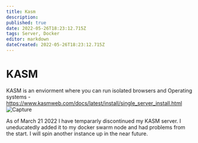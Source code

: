 ```yaml
---
title: Kasm
description: 
published: true
date: 2022-05-26T18:23:12.715Z
tags: Server, Docker
editor: markdown
dateCreated: 2022-05-26T18:23:12.715Z
---
```

# KASM
KASM is an enviorment where you can run isolated browsers and Operating systems
	- https://www.kasmweb.com/docs/latest/install/single_server_install.html
	![Capture](https://user-images.githubusercontent.com/12887622/134812745-f25c087d-f3ca-4707-ae6a-cd74859bcf8a.JPG)

As of March 21 2022 I have tempararly discontinued my KASM server. I uneducatedly added it to my docker swarm node and had problems from the start. I will spin another instance up in the near future.